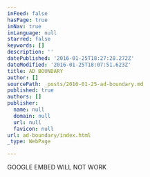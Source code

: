```yaml
---
inFeed: false
hasPage: true
inNav: true
inLanguage: null
starred: false
keywords: []
description: ''
datePublished: '2016-01-25T18:27:28.272Z'
dateModified: '2016-01-25T18:07:51.623Z'
title: AD BOUNDARY
author: []
sourcePath: _posts/2016-01-25-ad-boundary.md
published: true
authors: []
publisher:
  name: null
  domain: null
  url: null
  favicon: null
url: ad-boundary/index.html
_type: WebPage

---
```

GOOGLE EMBED WILL NOT WORK